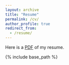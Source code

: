 ```yaml
---
layout: archive
title: "Resume"
permalink: /cv/
author_profile: true
redirect_from:
  - /resume/
---
```


Here is a <a href="/files/resume_finance.pdf">PDF</a> of my resume.

{% include base_path %}
